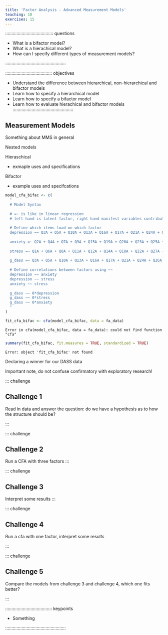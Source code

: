 ```yaml
---
title: 'Factor Analysis - Advanced Measurement Models'
teaching: 10
exercises: 15
---
```


:::::::::::::::::::::::::::::::::::::: questions 

- What is a bifactor model?
- What is a hierachical model?
- How can I specify different types of measurement models?

::::::::::::::::::::::::::::::::::::::::::::::::

::::::::::::::::::::::::::::::::::::: objectives

- Understand the difference between hierarchical, non-hierarchical and bifactor models
- Learn how to specify a hierarchical model
- Learn how to specify a bifactor model
- Learn how to evaluate hierachical and bifactor models
::::::::::::::::::::::::::::::::::::::::::::::::

## Measurement Models

Something about MMS in general

Nested models

Hieraschical
- exmaple uses and specifications

Bifactor
- example uses and specifcations


``` r
model_cfa_bifac <- c(
  "
  # Model Syntax
  
  # =~ is like in linear regression
  # left hand is latent factor, right hand manifest variables contributing
  
  # Define which items load on which factor
  depression =~ Q3A + Q5A + Q10A + Q13A + Q16A + Q17A + Q21A + Q24A + Q26A + Q31A + Q34A + Q37A + Q38A + Q42A
  
  anxiety =~ Q2A + Q4A + Q7A + Q9A + Q15A + Q19A + Q20A + Q23A + Q25A + Q28A + Q30A + Q36A + Q40A + Q41A
  
  stress =~ Q1A + Q6A + Q8A + Q11A + Q12A + Q14A + Q18A + Q22A + Q27A + Q29A + Q32A + Q33A + Q35A + Q39A
  
  g_dass =~ Q3A + Q5A + Q10A + Q13A + Q16A + Q17A + Q21A + Q24A + Q26A + Q31A + Q34A + Q37A + Q38A + Q42A +Q2A + Q4A + Q7A + Q9A + Q15A + Q19A + Q20A + Q23A + Q25A + Q28A + Q30A + Q36A + Q40A + Q41A + Q1A + Q6A + Q8A + Q11A + Q12A + Q14A + Q18A + Q22A + Q27A + Q29A + Q32A + Q33A + Q35A + Q39A
  
  # Define correlations between factors using ~~
  depression ~~ anxiety
  depression ~~ stress
  anxiety ~~ stress
  
  g_dass ~~ 0*depression
  g_dass ~~ 0*stress
  g_dass ~~ 0*anxiety
  "
)
```


``` r
fit_cfa_bifac <- cfa(model_cfa_bifac, data = fa_data)
```

``` error
Error in cfa(model_cfa_bifac, data = fa_data): could not find function "cfa"
```

``` r
summary(fit_cfa_bifac, fit.measures = TRUE, standardized = TRUE)
```

``` error
Error: object 'fit_cfa_bifac' not found
```



Declaring a winner for our DASS data

Important note, do not confuse confirmatory with exploratory research!


::: challenge 

## Challenge 1

Read in data and answer the question: do we have a hypothesis as to how the structure should be?

:::

::: challenge 

## Challenge 2

Run a CFA with three factors
:::

::: challenge 

## Challenge 3

Interpret some results
:::

::: challenge 

## Challenge 4

Run a cfa with one factor, interpret some results

:::

::: challenge 

## Challenge 5

Compare the models from challenge 3 and challenge 4, which one fits better?

:::

::::::::::::::::::::::::::::::::::::: keypoints 

- Something

::::::::::::::::::::::::::::::::::::::::::::::::

